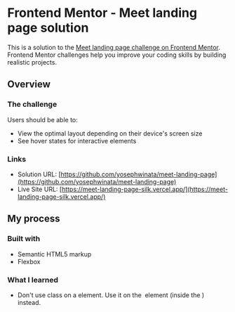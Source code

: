 # Frontend Mentor - Meet landing page solution

This is a solution to the [Meet landing page challenge on Frontend Mentor](https://www.frontendmentor.io/challenges/meet-landing-page-rbTDS6OUR). Frontend Mentor challenges help you improve your coding skills by building realistic projects.

## Overview

### The challenge

Users should be able to:

- View the optimal layout depending on their device's screen size
- See hover states for interactive elements

### Links

- Solution URL: [https://github.com/yosephwinata/meet-landing-page](https://github.com/yosephwinata/meet-landing-page)
- Live Site URL: [https://meet-landing-page-silk.vercel.app/](https://meet-landing-page-silk.vercel.app/)

## My process

### Built with

- Semantic HTML5 markup
- Flexbox

### What I learned

- Don't use class on a <picture> element. Use it on the <img> element (inside the <picture>) instead.
